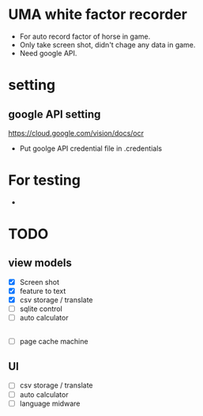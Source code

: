 # UMA white factor recorder

- For auto record factor of horse in game.
- Only take screen shot, didn't chage any data in game.
- Need google API.

# setting

## google API setting

https://cloud.google.com/vision/docs/ocr


- Put goolge API credential file in .credentials

# For testing

- 

# TODO

## view models

- [x] Screen shot
- [x] feature to text
- [x] csv storage / translate
- [ ] sqlite control
- [ ] auto calculator

##

- [ ] page cache machine

## UI
- [ ] csv storage / translate
- [ ] auto calculator
- [ ] language midware
